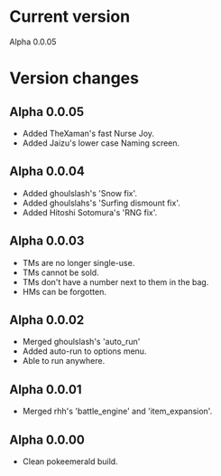 # Current version
Alpha 0.0.05
# Version changes
## Alpha 0.0.05
* Added TheXaman's fast Nurse Joy.
* Added Jaizu's lower case Naming screen.
## Alpha 0.0.04
* Added ghoulslash's 'Snow fix'.
* Added ghoulslahs's 'Surfing dismount fix'.
* Added Hitoshi Sotomura's 'RNG fix'.
## Alpha 0.0.03
* TMs are no longer single-use.
* TMs cannot be sold.
* TMs don't have a number next to them in the bag.
* HMs can be forgotten.
## Alpha 0.0.02
* Merged ghoulslash's 'auto_run'
* Added auto-run to options menu.
* Able to run anywhere.
## Alpha 0.0.01
* Merged rhh's 'battle_engine' and 'item_expansion'.
## Alpha 0.0.00
* Clean pokeemerald build.
